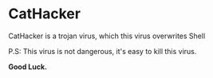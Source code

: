 # CatHacker

CatHacker is a trojan virus, which this virus overwrites Shell

P.S: This virus is not dangerous, it's easy to kill this virus.

**Good Luck.**
